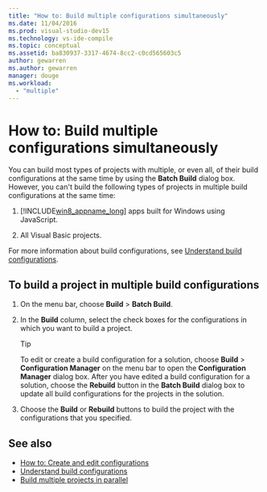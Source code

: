 ```yaml
---
title: "How to: Build multiple configurations simultaneously"
ms.date: 11/04/2016
ms.prod: visual-studio-dev15
ms.technology: vs-ide-compile
ms.topic: conceptual
ms.assetid: ba830937-3317-4674-8cc2-c0cd565603c5
author: gewarren
ms.author: gewarren
manager: douge
ms.workload:
  - "multiple"
---
```

# How to: Build multiple configurations simultaneously

You can build most types of projects with multiple, or even all, of their build configurations at the same time by using the **Batch Build** dialog box. However, you can't build the following types of projects in multiple build configurations at the same time:

1.  [!INCLUDE[win8_appname_long](../debugger/includes/win8_appname_long_md.md)] apps built for Windows using JavaScript.

2.  All Visual Basic projects.

 For more information about build configurations, see [Understand build configurations](../ide/understanding-build-configurations.md).

## To build a project in multiple build configurations

1.  On the menu bar, choose **Build** > **Batch Build**.

2.  In the **Build** column, select the check boxes for the configurations in which you want to build a project.

    > [!TIP]
    > To edit or create a build configuration for a solution, choose **Build** > **Configuration Manager** on the menu bar to open the **Configuration Manager** dialog box. After you have edited a build configuration for a solution, choose the **Rebuild** button in the **Batch Build** dialog box to update all build configurations for the projects in the solution.

3.  Choose the **Build** or **Rebuild** buttons to build the project with the configurations that you specified.

## See also

- [How to: Create and edit configurations](../ide/how-to-create-and-edit-configurations.md)
- [Understand build configurations](../ide/understanding-build-configurations.md)
- [Build multiple projects in parallel](../msbuild/building-multiple-projects-in-parallel-with-msbuild.md)